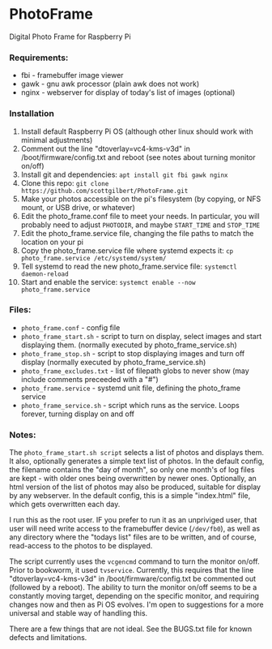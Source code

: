 PhotoFrame
==========

Digital Photo Frame for Raspberry Pi

### Requirements:
- fbi - framebuffer image viewer  
- gawk - gnu awk processor (plain awk does not work)
- nginx - webserver for display of today's list of images (optional)

### Installation
 1. Install default Raspberry Pi OS (although other linux should work with minimal adjustments)
 1. Comment out the line "dtoverlay=vc4-kms-v3d" in /boot/firmware/config.txt and reboot (see notes about turning monitor on/off)
 1. Install git and dependencies:  `apt install git fbi gawk nginx`
 1. Clone this repo: `git clone https://github.com/scottgilbert/PhotoFrame.git`
 1. Make your photos accessible on the pi's filesystem (by copying, or NFS mount, or USB drive, or whatever)
 1. Edit the photo_frame.conf file to meet your needs.  In particular, you will probably need to adjust `PHOTODIR`, and maybe `START_TIME` and `STOP_TIME`
 1. Edit the photo_frame.service file, changing the file paths to match the location on your pi
 1. Copy the photo_frame.service file where systemd expects it:  `cp photo_frame.service /etc/systemd/system/`
 1. Tell systemd to read the new photo_frame.service file: `systemctl daemon-reload`
 1. Start and enable the service: `systemct enable --now photo_frame.service`

### Files:
- `photo_frame.conf` - config file 
- `photo_frame_start.sh`  - script to turn on display, select images and start displaying them. (normally executed by photo_frame_service.sh)
- `photo_frame_stop.sh` - script to stop displaying images and turn off display (normally executed by photo_frame_service.sh)
- `photo_frame_excludes.txt` - list of filepath globs to never show (may include comments preceeded with a "#")  
- `photo_frame.service` - systemd unit file, defining the photo_frame service
- `photo_frame_service.sh` - script which runs as the service.  Loops forever, turning display on and off

### Notes:

The `photo_frame_start.sh script` selects a list of photos and displays them.  It also, optionally generates a simple text list of photos. In the default config, the filename contains the "day of month", so only one month's of log files are kept - with older ones being overwritten by newer ones.  Optionally, an html version of the list of photos may also be produced, suitable for display by any webserver. In the default config, this is a simple "index.html" file, which gets overwritten each day.

I run this as the root user.  IF you prefer to run it as an unpriviged user, that user will need write access to the framebuffer device (`/dev/fb0`), as well as any directory where the "todays list" files are to be written, and of course, read-access to the photos to be displayed.

The script currently uses the `vcgencmd` command to turn the monitor on/off.  Prior to bookworm, it used `tvservice`. Currently, this requires that the line "dtoverlay=vc4-kms-v3d" in /boot/firmware/config.txt be commented out (followed by a reboot). The ability to turn the monitor on/off seems to be a constantly moving target, depending on the specific monitor, and requiring changes now and then as Pi OS evolves.  I'm open to suggestions for a more universal and stable way of handling this.

There are a few things that are not ideal. See the BUGS.txt file for known defects and limitations.
